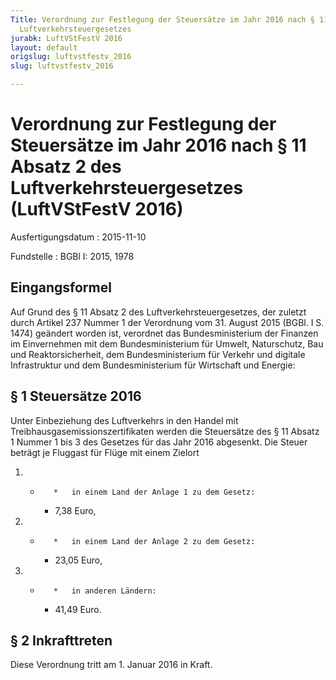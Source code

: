```yaml
---
Title: Verordnung zur Festlegung der Steuersätze im Jahr 2016 nach § 11 Absatz 2 des
  Luftverkehrsteuergesetzes
jurabk: LuftVStFestV 2016
layout: default
origslug: luftvstfestv_2016
slug: luftvstfestv_2016

---
```


# Verordnung zur Festlegung der Steuersätze im Jahr 2016 nach § 11 Absatz 2 des Luftverkehrsteuergesetzes (LuftVStFestV 2016)

Ausfertigungsdatum
:   2015-11-10

Fundstelle
:   BGBl I: 2015, 1978


## Eingangsformel

Auf Grund des § 11 Absatz 2 des Luftverkehrsteuergesetzes, der zuletzt
durch Artikel 237 Nummer 1 der Verordnung vom 31. August 2015 (BGBl. I
S. 1474) geändert worden ist, verordnet das Bundesministerium der
Finanzen im Einvernehmen mit dem Bundesministerium für Umwelt,
Naturschutz, Bau und Reaktorsicherheit, dem Bundesministerium für
Verkehr und digitale Infrastruktur und dem Bundesministerium für
Wirtschaft und Energie:


## § 1 Steuersätze 2016

Unter Einbeziehung des Luftverkehrs in den Handel mit
Treibhausgasemissionszertifikaten werden die Steuersätze des § 11
Absatz 1 Nummer 1 bis 3 des Gesetzes für das Jahr 2016 abgesenkt. Die
Steuer beträgt je Fluggast für Flüge mit einem Zielort

1.
    *        *   in einem Land der Anlage 1 zu dem Gesetz:

        *   7,38 Euro,





2.
    *        *   in einem Land der Anlage 2 zu dem Gesetz:

        *   23,05 Euro,





3.
    *        *   in anderen Ländern:

        *   41,49 Euro.








## § 2 Inkrafttreten

Diese Verordnung tritt am 1. Januar 2016 in Kraft.


